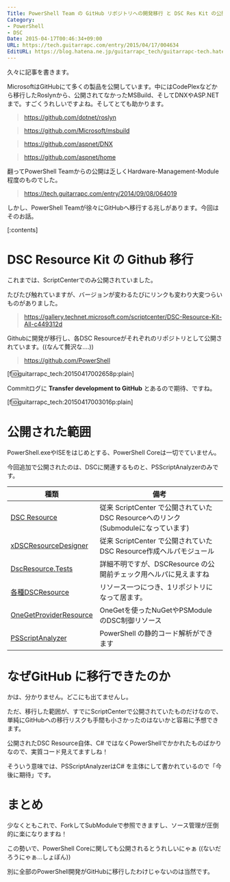 ```yaml
---
Title: PowerShell Team の GitHub リポジトリへの開発移行 と DSC Res Kit の公開
Category:
- PowerShell
- DSC
Date: 2015-04-17T00:46:34+09:00
URL: https://tech.guitarrapc.com/entry/2015/04/17/004634
EditURL: https://blog.hatena.ne.jp/guitarrapc_tech/guitarrapc-tech.hatenablog.com/atom/entry/8454420450091739513
---
```


久々に記事を書きます。

MicrosoftはGitHubにて多くの製品を公開しています。中にはCodePlexなどから移行したRoslynから、公開されてなかったMSBuild、そしてDNXやASP.NETまで。すごくうれしいですよね。そしてとても助かります。

> https://github.com/dotnet/roslyn

> https://github.com/Microsoft/msbuild

> https://github.com/aspnet/DNX

> https://github.com/aspnet/home



翻ってPowerShell Teamからの公開は乏しくHardware-Management-Module程度のものでした。

> https://tech.guitarrapc.com/entry/2014/09/08/064019

しかし、PowerShell Teamが徐々にGitHubへ移行する兆しがあります。今回はそのお話。

[:contents]

# DSC Resource Kit の Github 移行

これまでは、ScriptCenterでのみ公開されていました。

たびたび触れていますが、バージョンが変わるたびにリンクも変わり大変つらいものがありました。

> https://gallery.technet.microsoft.com/scriptcenter/DSC-Resource-Kit-All-c449312d

Githubに開発が移行し、各DSC Resourceがそれぞれのリポジトリとして公開されています。((なんて贅沢な....))

> https://github.com/PowerShell

[f:id:guitarrapc_tech:20150417002658p:plain]


Commitログに **Transfer development to GitHub** とあるので期待、ですね。

[f:id:guitarrapc_tech:20150417003016p:plain]

# 公開された範囲

PowerShell.exeやISEをはじめとする、PowerShell Coreは一切でていません。

今回追加で公開されたのは、DSCに関連するものと、PSScriptAnalyzerのみです。

種類|備考
----|----
[DSC Resource](https://github.com/PowerShell/DscResources) | 従来 ScriptCenter で公開されていたDSC Resourceへのリンク(Submoduleになっています)
[xDSCResourceDesigner](https://github.com/PowerShell/xDSCResourceDesigner) | 従来 ScriptCenter で公開されていたDSC Resource作成ヘルパモジュール
[DscResource.Tests](https://github.com/PowerShell/DscResource.Tests) | 詳細不明ですが、DSCResource の公開前チェック用ヘルパに見えますね
[各種DSCResource](https://github.com/PowerShell) | リソース一つにつき、1リポジトリになって居ます。
[OneGetProviderResource](https://github.com/PowerShell/OneGetProviderResource) | OneGetを使ったNuGetやPSModule のDSC制御リソース
[PSScriptAnalyzer](https://github.com/PowerShell/PSScriptAnalyzer)| PowerShell の静的コード解析ができます

# なぜGitHub に移行できたのか

かは、分かりません。どこにも出てませんし。

ただ、移行した範囲が、すでにScriptCenterで公開されていたものだけなので、単純にGitHubへの移行リスクも手間も小さかったのはないかと容易に予想できます。

公開されたDSC Resource自体、C# ではなくPowerShellでかかれたものばかりなので、実質コード見えてますしね！

そういう意味では、PSScriptAnalyzerはC# を主体にして書かれているので「今後に期待」です。

# まとめ

少なくともこれで、ForkしてSubModuleで参照できますし、ソース管理が圧倒的に楽になりますね！

この勢いで、PowerShell Coreに関しても公開されるとうれしいにゃぁ ((ないだろうにゃぁ...しょぼん))

別に全部のPowerShell開発がGitHubに移行したわけじゃないのは当然です。
